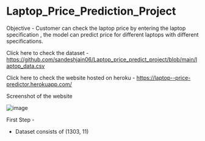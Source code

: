 # Laptop_Price_Prediction_Project

Objective - Customer can check the laptop price by entering the laptop specification , the model can predict price for different laptops with different specifications.

Click here to check the dataset - https://github.com/sandeshjain06/Laptop_price_predict_project/blob/main/laptop_data.csv

Click here to check the website hosted on heroku - https://laptop--price-predictor.herokuapp.com/


Screenshot of the website 

![image](https://user-images.githubusercontent.com/91243691/164948028-f1595989-0b17-4eac-8750-3e13c1bfa29b.png)


First Step - 

- Dataset consists of (1303, 11)








